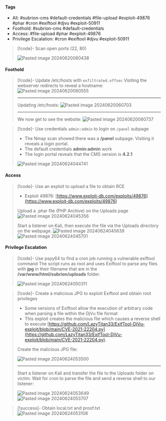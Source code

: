 #### Tags
- All: #subrion-cms #default-credentials #file-upload #exploit-49876 #phar #cron #exiftool #djvu #exploit-50911
- Foothold: #subrion-cms #default-credentials 
- Access: #file-upload #phar #exploit-49876
- Privilege Escalation: #cron #exiftool #djvu #exploit-50911

>[!code]- Scan open ports (22, 80)
>
>![Pasted image 20240620060438](Images/Pasted%20image%2020240620060438.png)
#### Foothold

>[!code]- Update /etc/hosts with `exfiltrated.offsec`
>Visiting the webserver redirects to reveal a hostname:
>![Pasted image 20240620060555](Images/Pasted%20image%2020240620060555.png)
>
>___
>
>Updating /etc/hosts:
>![Pasted image 20240620060703](Images/Pasted%20image%2020240620060703.png)
>
>___
>
>We now get to see the website:
>![Pasted image 20240620060737](Images/Pasted%20image%2020240620060737.png)

>[!code]- Use credentials `admin:admin` to login on `/panel` subpage
>- The Nmap scan showed there was a **/panel** subpage. Visiting it reveals a login portal.
>- The default credentials **admin:admin** work
>- The login portal reveals that the CMS version is **4.2.1**
>
>![Pasted image 20240624044741](Images/Pasted%20image%2020240624044741.png)
#### Access

>[!code]- Use an exploit to upload a file to obtain RCE
>- Exploit 49876: [https://www.exploit-db.com/exploits/49876](https://www.exploit-db.com/exploits/49876)
>
>Upload a .phar file (PHP Archive) on the Uploads page
>![Pasted image 20240624045356](Images/Pasted%20image%2020240624045356.png)
>
>Start a listener on Kali, then execute the file via the Uploads directory on the webpage.
>![Pasted image 20240624045639](Images/Pasted%20image%2020240624045639.png)
>![Pasted image 20240624045701](Images/Pasted%20image%2020240624045701.png)
#### Privilege Escalation

>[!code]- Use pspy64 to find a cron job running a vulnerable exiftool command
>The script runs as root and uses Exiftool to parse any files with **jpg** in their filename that are in the **/var/www/html/subrion/uploads** folder.
>
>![Pasted image 20240624050311](Images/Pasted%20image%2020240624050311.png)

>[!code]- Create a malicious JPG to exploit Exiftool and obtain root privileges
>- Some versions of Exiftool allow the execution of arbitrary code when parsing a file within the DjVu file format
>- This exploit creates the malicious file which causes a reverse shell to execute [https://github.com/LazyTitan33/ExifTool-DjVu-exploit/blob/main/CVE-2021-22204.py](https://github.com/LazyTitan33/ExifTool-DjVu-exploit/blob/main/CVE-2021-22204.py).
>
>Create the malicious JPG file:
>
>![Pasted image 20240624053500](Images/Pasted%20image%2020240624053500.png)
>
>___
>
>Start a listener on Kali and transfer the file to the Uploads folder on victim. Wait for cron to parse the file and send a reverse shell to our listener:
>
>![Pasted image 20240624053649](Images/Pasted%20image%2020240624053649.png)
>![Pasted image 20240624053707](Images/Pasted%20image%2020240624053707.png)

>[!success]- Obtain local.txt and proof.txt
>![Pasted image 20240624053108](Images/Pasted%20image%2020240624053108.png)




